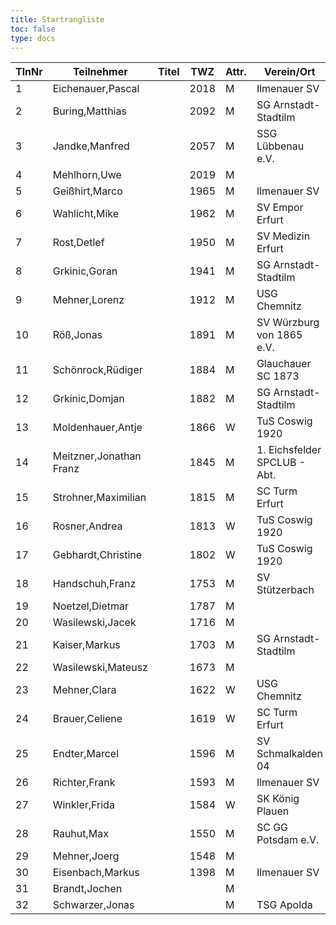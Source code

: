 ```yaml
---
title: Startrangliste
toc: false
type: docs
---
```



| TlnNr | Teilnehmer          | Titel | TWZ  | Attr. | Verein/Ort                | Land | Geburt |
|-------|---------------------|-------|------|-------|---------------------------|------|--------|
| 1     | Eichenauer,Pascal    |       | 2018 | M     | Ilmenauer SV               | GER  | 1999   |
| 2     | Buring,Matthias      |       | 2092 | M     | SG Arnstadt-Stadtilm       | GER  | 1981   |
| 3     | Jandke,Manfred       |       | 2057 | M     | SSG Lübbenau e.V.          | GER  | 1953   |
| 4     | Mehlhorn,Uwe         |       | 2019 | M     |                           | GER  | 1961   |
| 5     | Geißhirt,Marco       |       | 1965 | M     | Ilmenauer SV               | GER  | 1990   |
| 6     | Wahlicht,Mike        |       | 1962 | M     | SV Empor Erfurt            | GER  | 1964   |
| 7     | Rost,Detlef          |       | 1950 | M     | SV Medizin Erfurt          | GER  | 1962   |
| 8     | Grkinic,Goran        |       | 1941 | M     | SG Arnstadt-Stadtilm       | CRO  | 1964   |
| 9     | Mehner,Lorenz        |       | 1912 | M     | USG Chemnitz               | GER  | 2008   |
| 10    | Röß,Jonas            |       | 1891 | M     | SV Würzburg von 1865 e.V.  | GER  | 2000   |
| 11    | Schönrock,Rüdiger    |       | 1884 | M     | Glauchauer SC 1873         | GER  | 1962   |
| 12    | Grkinic,Domjan       |       | 1882 | M     | SG Arnstadt-Stadtilm       | GER  | 2001   |
| 13    | Moldenhauer,Antje    |       | 1866 | W     | TuS Coswig 1920            | GER  | 1971   |
| 14    | Meitzner,Jonathan Franz |    | 1845 | M     | 1. Eichsfelder SPCLUB - Abt.| GER  | 2014   |
| 15    | Strohner,Maximilian  |       | 1815 | M     | SC Turm Erfurt             | GER  | 1993   |
| 16    | Rosner,Andrea        |       | 1813 | W     | TuS Coswig 1920            | GER  | 1971   |
| 17    | Gebhardt,Christine   |       | 1802 | W     | TuS Coswig 1920            | GER  | 1968   |
| 18    | Handschuh,Franz      |       | 1753 | M     | SV Stützerbach             | GER  | 1948   |
| 19    | Noetzel,Dietmar      |       | 1787 | M     |                           | GER  | 1956   |
| 20    | Wasilewski,Jacek     |       | 1716 | M     |                           | POL  | 1981   |
| 21    | Kaiser,Markus        |       | 1703 | M     | SG Arnstadt-Stadtilm       | GER  | 2009   |
| 22    | Wasilewski,Mateusz   |       | 1673 | M     |                           | POL  | 2013   |
| 23    | Mehner,Clara         |       | 1622 | W     | USG Chemnitz               | GER  | 2011   |
| 24    | Brauer,Celiene       |       | 1619 | W     | SC Turm Erfurt             | GER  | 2009   |
| 25    | Endter,Marcel        |       | 1596 | M     | SV Schmalkalden 04         | GER  | 2000   |
| 26    | Richter,Frank        |       | 1593 | M     | Ilmenauer SV               | GER  | 1969   |
| 27    | Winkler,Frida        |       | 1584 | W     | SK König Plauen            | GER  | 2012   |
| 28    | Rauhut,Max           |       | 1550 | M     | SC GG Potsdam e.V.         | GER  | 2013   |
| 29    | Mehner,Joerg         |       | 1548 | M     |                           | GER  | 1973   |
| 30    | Eisenbach,Markus     |       | 1398 | M     | Ilmenauer SV               | GER  | 1984   |
| 31    | Brandt,Jochen        |       |      | M     |                           | GER  | 1959   |
| 32    | Schwarzer,Jonas      |       |      | M     | TSG Apolda                 | GER  | 2006   |
